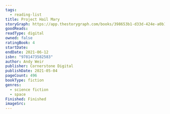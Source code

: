 ```yaml
---
tags:
  - reading-list
title: Project Hail Mary
storyGraph: https://app.thestorygraph.com/books/398653b1-d33d-424e-a0b1-14bd44729035
goodReads:
readType: digital
owned: false
ratingBook: 4
startDate:
endDate: 2021-06-12
isbn: "9781473582583"
author: Andy Weir
publisher: Cornerstone Digital
publishDate: 2021-05-04
pageCount: 496
bookType: fiction
genres:
  - science fiction
  - space
Finished: Finished
imageSrc:
---
```

